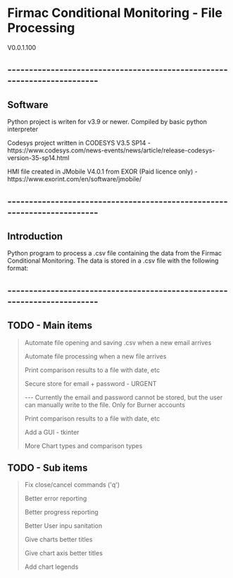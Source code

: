 <h1>Firmac Conditional Monitoring - File Processing</h1>

<subtitle>V0.0.1.100</subtitle>


<h2>------------------------------------------------------------------------</h2>
<h2>Software</h2>
<p>Python project is writen for v3.9 or newer. Compiled by basic python interpreter</p>
<p>Codesys project written in CODESYS V3.5 SP14 - https://www.codesys.com/news-events/news/article/release-codesys-version-35-sp14.html</p>
<p>HMI file created in JMobile V4.0.1 from EXOR (Paid licence only) - https://www.exorint.com/en/software/jmobile/</p>

<h2>------------------------------------------------------------------------</h2>
<h2>Introduction</h2>
<p>Python program to process a .csv file containing the data from the Firmac Conditional Monitoring. The data is stored in a .csv file with the following format:</p>


<h2>------------------------------------------------------------------------</h2>


## TODO - Main items
<blockquote>
    <p>Automate file opening and saving .csv when a new email arrives</p>
    <p>Automate file processing when a new file arrives</p>
    <p>Print comparison results to a file with date, etc</p>
    <p>Secure store for email + password - URGENT</p>
    <p>--- Currently the email and password cannot be stored, but the user can manually write to the file. Only for Burner accounts</p>
    <p>Print comparison results to a file with date, etc</p>
    <p>Add a GUI - tkinter</p>
    <p>More Chart types and comparison types</p>

</blockquote>

## TODO - Sub items
<blockquote>
    <p>Fix close/cancel commands ('q')</p>
    <p>Better error reporting</p>
    <p>Better progress reporting</p>
    <p>Better User inpu sanitation</p>
    <p>Give charts better titles</p>
    <p>Give chart axis better titles</p>
    <p>Add chart legends</p>
    

</blockquote>